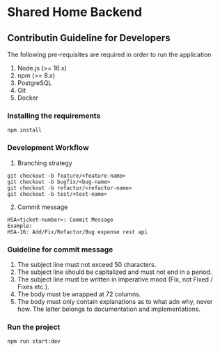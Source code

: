 # Shared Home Backend

## Contributin Guideline for Developers

The following pre-requisites are required in order to run the application

1. Node.js (>= 16.x)
2. npm (>= 8.x)
3. PostgreSQL
4. Git
5. Docker 

### Installing the requirements
```
npm install
```

### Development Workflow
1. Branching strategy
```
git checkout -b feature/<feature-name>
git checkout -b bugfix/<bug-name>
git checkout -b refactor/<refactor-name>
git checkout -b test/<test-name>
```

2. Commit message
```
HSA<ticket-number>: Commit Message
Example: 
HSA-16: Add/Fix/Refactor/Bug expense rest api
```

### Guideline for commit message
1. The subject line must not exceed 50 characters.
2. The subject line should be capitalized and must not end in a period.
3. The subject line must be written in imperative mood (Fix, not Fixed / Fixes etc.).
4. The body must be wrapped at 72 columns.
5. The body must only contain explanations as to what adn why, never how. The latter belongs to documentation and implementations.

### Run the project
```
npm run start:dev
```
